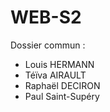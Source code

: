 # WEB-S2
Dossier commun :
  - Louis HERMANN
  - Téïva AIRAULT
  - Raphaël DECIRON
  - Paul Saint-Supéry
